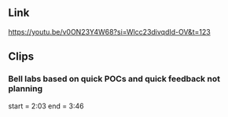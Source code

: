 ## Link
https://youtu.be/v0ON23Y4W68?si=Wlcc23divqdId-OV&t=123

## Clips

### Bell labs based on quick POCs and quick feedback not planning
start = 2:03
end = 3:46

